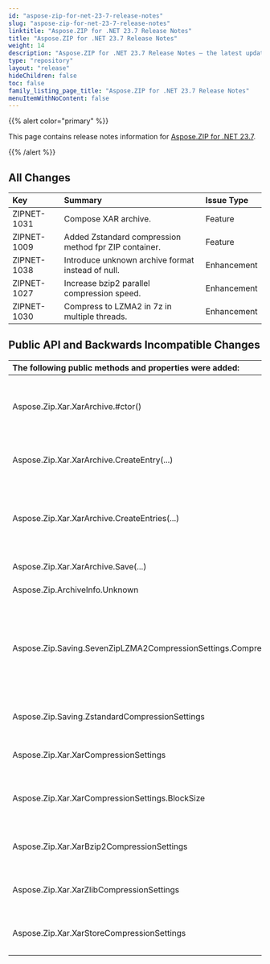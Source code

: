 ```yaml
---
id: "aspose-zip-for-net-23-7-release-notes"
slug: "aspose-zip-for-net-23-7-release-notes"
linktitle: "Aspose.ZIP for .NET 23.7 Release Notes"
title: "Aspose.ZIP for .NET 23.7 Release Notes"
weight: 14
description: "Aspose.ZIP for .NET 23.7 Release Notes – the latest updates and fixes."
type: "repository"
layout: "release"
hideChildren: false
toc: false
family_listing_page_title: "Aspose.ZIP for .NET 23.7 Release Notes"
menuItemWithNoContent: false
---
```


{{% alert color="primary" %}} 

This page contains release notes information for [Aspose.ZIP for .NET 23.7](https://releases.aspose.com/zip/net/new-releases/aspose.zip-for-.net-23.7/).

{{% /alert %}} 
## **All Changes**

|**Key**|**Summary**|**Issue Type**|
| :- | :- | :- |
|ZIPNET-1031|Compose XAR archive.|Feature|
|ZIPNET-1009|Added Zstandard compression method fpr ZIP container.|Feature|
|ZIPNET-1038|Introduce unknown archive format instead of null.|Enhancement|
|ZIPNET-1027|Increase bzip2 parallel compression speed.|Enhancement|
|ZIPNET-1030|Compress to LZMA2 in 7z in multiple threads.|Enhancement|

## **Public API and Backwards Incompatible Changes**
|**The following public methods and properties were added:**|**Description**|
| :- | :- |
|Aspose.Zip.Xar.XarArchive.#ctor()|Initializes a new instance of the xar archive prepared for compressing.|
|Aspose.Zip.Xar.XarArchive.CreateEntry(...)|Create single entry within the xar archive.|
|Aspose.Zip.Xar.XarArchive.CreateEntries(...)|Adds to the archive all the files and directories recursively in the directory given.|
|Aspose.Zip.Xar.XarArchive.Save(...)|Saves xar archive.| 
|Aspose.Zip.ArchiveInfo.Unknown|Unknown format.|
|Aspose.Zip.Saving.SevenZipLZMA2CompressionSettings.CompressionThreads|Gets or sets compression thread count. If the value greater than 1, multithreading compression will be used.|
|Aspose.Zip.Saving.ZstandardCompressionSettings|Settings for Zstandard compression method.|
|Aspose.Zip.Xar.XarCompressionSettings|Settings for xar compressor.|
|Aspose.Zip.Xar.XarCompressionSettings.BlockSize|Gets block size of bzip2 compression in hundreds of kilobytes.|
|Aspose.Zip.Xar.XarBzip2CompressionSettings|Settings for Bzip2 compression method.|
|Aspose.Zip.Xar.XarZlibCompressionSettings|Settings for Zlib compression method.|
|Aspose.Zip.Xar.XarStoreCompressionSettings|Settings for Store compression method.|